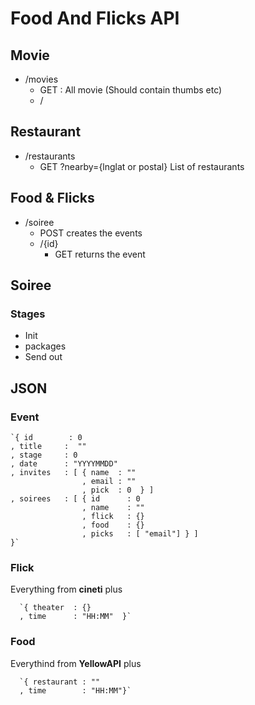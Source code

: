 Food And Flicks API
=====================================

Movie
-----

*   /movies
    * GET : All movie (Should contain thumbs etc)
    * / 


Restaurant
----------

* /restaurants
    * GET ?nearby={lnglat or postal} List of restaurants
    

Food & Flicks
-------------

* /soiree
    * POST creates the events
    * /{id} 
        * GET returns the event

        
        
        
        
Soiree
-----

### Stages ###

* Init   
* packages
* Send out


JSON
------

### Event

    `{ id        : 0
    , title     :  ""
    , stage     : 0
    , date      : "YYYYMMDD"
    , invites   : [ { name  : "" 
                    , email : "" 
                    , pick  : 0  } ]
    , soirees   : [ { id      : 0
                    , name    : ""
                    , flick   : {} 
                    , food    : {}
                    , picks   : [ "email"] } ]  
    }`     

    
### Flick

Everything from **cineti** plus

      `{ theater  : {}
      , time      : "HH:MM"  }`

### Food

Everythind from **YellowAPI** plus
 
      `{ restaurant : ""
      , time        : "HH:MM"}`
